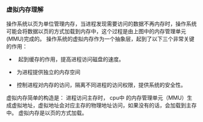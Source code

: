 ###  虚拟内存理解

操作系统以页为单位管理内存，当进程发现需要访问的数据不再内存时，操作系统可能会将数据以页的方式加载到内存中，这个过程是由上图中的内存管理单元(MMU)完成的。
操作系统的虚拟内存作为一个抽象层，起到了以下三个非常关键的作用：

-   起到缓存的作用，提高进程访问磁盘的速度。
    
-  为进程提供独立的内存空间
    
-  控制进程对内存的访问，隔离不同进程的访问权限，提供系统的安全性。
    

虚拟内存简单的构造是： 进程访问主存时， cpu中 的内存管理单元（MMU）生成虚拟地址，虚拟地址会对应主存的物理地址访问，如果没有的话，会加载到主存中。 
虚拟内存是以页的方式加载。
